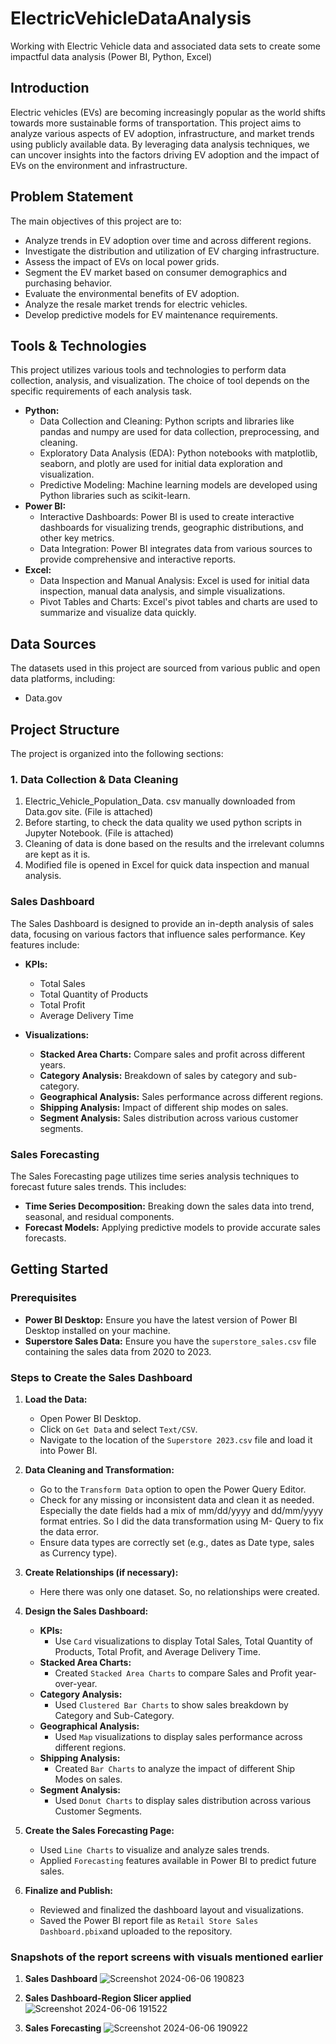 # ElectricVehicleDataAnalysis
Working with Electric Vehicle data and associated data sets to create some impactful data analysis (Power BI, Python, Excel)

## Introduction
Electric vehicles (EVs) are becoming increasingly popular as the world shifts towards more sustainable forms of transportation. This project aims to analyze various aspects of EV adoption, infrastructure, and market trends using publicly available data. By leveraging data analysis techniques, we can uncover insights into the factors driving EV adoption and the impact of EVs on the environment and infrastructure.

## Problem Statement
The main objectives of this project are to:

- Analyze trends in EV adoption over time and across different regions.
- Investigate the distribution and utilization of EV charging infrastructure.
- Assess the impact of EVs on local power grids.
- Segment the EV market based on consumer demographics and purchasing behavior.
- Evaluate the environmental benefits of EV adoption.
- Analyze the resale market trends for electric vehicles.
- Develop predictive models for EV maintenance requirements.

## Tools & Technologies

This project utilizes various tools and technologies to perform data collection, analysis, and visualization. The choice of tool depends on the specific requirements of each analysis task. 
- **Python:** 
  - Data Collection and Cleaning:
  Python scripts and libraries like pandas and numpy are used for data collection, preprocessing, and cleaning.
  - Exploratory Data Analysis (EDA):
  Python notebooks with matplotlib, seaborn, and plotly are used for initial data exploration and visualization.
  - Predictive Modeling:
  Machine learning models are developed using Python libraries such as scikit-learn.
- **Power BI:**
  - Interactive Dashboards:
  Power BI is used to create interactive dashboards for visualizing trends, geographic distributions, and other key metrics.
  - Data Integration:
  Power BI integrates data from various sources to provide comprehensive and interactive reports.
- **Excel:**
  - Data Inspection and Manual Analysis:
Excel is used for initial data inspection, manual data analysis, and simple visualizations.
  - Pivot Tables and Charts:
Excel's pivot tables and charts are used to summarize and visualize data quickly.

## Data Sources
The datasets used in this project are sourced from various public and open data platforms, including:
- Data.gov

## Project Structure
The project is organized into the following sections:
### 1. Data Collection & Data Cleaning
1. Electric_Vehicle_Population_Data. csv manually downloaded from Data.gov site. (File is attached)
2. Before starting, to check the data quality we used python scripts in Jupyter Notebook. (File is attached)
3. Cleaning of data is done based on the results and the irrelevant columns are kept as it is.
4. Modified file is opened in Excel for quick data inspection and manual analysis.

### Sales Dashboard

The Sales Dashboard is designed to provide an in-depth analysis of sales data, focusing on various factors that influence sales performance. Key features include:

- **KPIs:** 
  - Total Sales
  - Total Quantity of Products
  - Total Profit
  - Average Delivery Time

- **Visualizations:**
  - **Stacked Area Charts:** Compare sales and profit across different years.
  - **Category Analysis:** Breakdown of sales by category and sub-category.
  - **Geographical Analysis:** Sales performance across different regions.
  - **Shipping Analysis:** Impact of different ship modes on sales.
  - **Segment Analysis:** Sales distribution across various customer segments.

### Sales Forecasting

The Sales Forecasting page utilizes time series analysis techniques to forecast future sales trends. This includes:

- **Time Series Decomposition:** Breaking down the sales data into trend, seasonal, and residual components.
- **Forecast Models:** Applying predictive models to provide accurate sales forecasts.

## Getting Started

### Prerequisites

- **Power BI Desktop:** Ensure you have the latest version of Power BI Desktop installed on your machine.
- **Superstore Sales Data:** Ensure you have the `superstore_sales.csv` file containing the sales data from 2020 to 2023.
  
### Steps to Create the Sales Dashboard
1. **Load the Data:**
   - Open Power BI Desktop.
   - Click on `Get Data` and select `Text/CSV`.
   - Navigate to the location of the `Superstore 2023.csv` file and load it into Power BI.

2. **Data Cleaning and Transformation:**
   - Go to the `Transform Data` option to open the Power Query Editor.
   - Check for any missing or inconsistent data and clean it as needed. Especially the date fields had a mix of mm/dd/yyyy and dd/mm/yyyy format entries. So I did the data transformation using M- Query to fix the data error.
   - Ensure data types are correctly set (e.g., dates as Date type, sales as Currency type).

3. **Create Relationships (if necessary):**
   - Here there was only one dataset. So, no relationships were created.

4. **Design the Sales Dashboard:**
   - **KPIs:** 
     - Use `Card` visualizations to display Total Sales, Total Quantity of Products, Total Profit, and Average Delivery Time.
   - **Stacked Area Charts:**
     - Created `Stacked Area Charts` to compare Sales and Profit year-over-year.
   - **Category Analysis:**
     - Used `Clustered Bar Charts` to show sales breakdown by Category and Sub-Category.
   - **Geographical Analysis:**
     - Used `Map` visualizations to display sales performance across different regions.
   - **Shipping Analysis:**
     - Created `Bar Charts` to analyze the impact of different Ship Modes on sales.
   - **Segment Analysis:**
     - Used `Donut Charts` to display sales distribution across various Customer Segments.

5. **Create the Sales Forecasting Page:**
   - Used `Line Charts` to visualize and analyze sales trends.
   - Applied `Forecasting` features available in Power BI to predict future sales.

6. **Finalize and Publish:**
   - Reviewed and finalized the dashboard layout and visualizations.
   - Saved the Power BI report file as `Retail Store Sales Dashboard.pbix`and uploaded to the repository.

### Snapshots of the report screens with visuals mentioned earlier
1. **Sales Dashboard**
   ![Screenshot 2024-06-06 190823](https://github.com/SteffyJacob/PowerBIDashboard-1/assets/69688793/f1385461-0cff-43ae-a1d8-b45db22c8931)
   
3. **Sales Dashboard-Region Slicer applied**
   ![Screenshot 2024-06-06 191522](https://github.com/SteffyJacob/PowerBIDashboard-1/assets/69688793/96bfdf61-2d72-4280-8487-1b4dc2d53f92)
   
5. **Sales Forecasting**
   ![Screenshot 2024-06-06 190922](https://github.com/SteffyJacob/PowerBIDashboard-1/assets/69688793/ebc8ba41-39d2-4df4-b222-4e389f931087)
